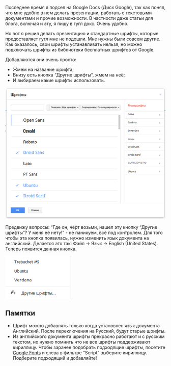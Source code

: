 Последнее время я подсел на Google Docs (Диск Google), так как понял, что мне
удобно в нем делать презентации, работать с текстовыми документами и прочие
возможности. В частности даже статьи для блога, включая и эту, я пишу в гугл
докс. Очень удобно.

Но вот я решил делать презентацию и стандартные шрифты, которые предоставляет
гугл мне не подошли. Мне нужны были совсем другие. Как оказалось, свои шрифты
устанавливать нельзя, но можно подключать шрифты из библиотеки бесплатных
шрифтов от Google.

Добавляются они очень просто:

- Жмем на название шрифта;
- Внизу есть кнопка “Другие шрифты”, жмем на неё;
- И выбираем какие шрифты использовать.

![Выбор шрифтов](image/2.png)

Предвижу вопросы: “Где он, чёрт возьми, нашел эту кнопку “Другие шрифты”? У меня
её нету!” - не паникуем, всё под контролем. Для того чтобы эта кнопка появилась,
нужно изменить язык документа на английский. Делается это так: Файл → Язык →
English (United States). Теперь появится данная кнопка.

![Доступные шрифты.](image/1.png)

## Памятки

- Шрифт можно добавлять только когда установлен язык документа Английский. После
  переключения на Русский, будут старые шрифты.
- Из английского документа шрифты прекрасно работают и с русским текстом, но
  нужно помнить что не все шрифты поддерживают кириллицу. Чтобы заранее
  подобрать подходящие шрифты,
  посетите [Google Fonts](http://www.google.com/fonts) и слева в фильтре
  “Script” выберите кириллицу. Подберите подходящий и добавляйте!

